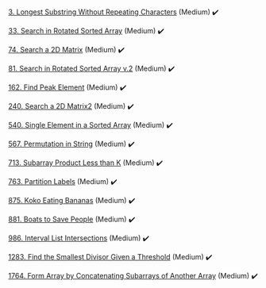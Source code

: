 [3. Longest Substring Without Repeating Characters](LongestSubstringWithoutRepeatingCharacters3) (Medium) :heavy_check_mark:

[33. Search in Rotated Sorted Array](SearchInARotatedSortedArray33) (Medium) :heavy_check_mark:

[74. Search a 2D Matrix](SearchA2DMatrix74) (Medium) :heavy_check_mark:

[81. Search in Rotated Sorted Array v.2](SearchInRotatedSortedArray81) (Medium) :heavy_check_mark:

[162. Find Peak Element](FindPeakElement) (Medium) :heavy_check_mark:

[240. Search a 2D Matrix2](SearchA2DMatrix240) (Medium) :heavy_check_mark:

[540. Single Element in a Sorted Array](SingleElementInASortedArray540) (Medium) :heavy_check_mark:

[567. Permutation in String](PermutationInString567) (Medium) :heavy_check_mark:

[713. Subarray Product Less than K](SubarrayProductLessThanK713) (Medium) :heavy_check_mark:

[763. Partition Labels](PartitionLabels763) (Medium) :heavy_check_mark:

[875. Koko Eating Bananas](KokoEatingBananas875) (Medium) :heavy_check_mark:

[881. Boats to Save People](BoatsToSavePeople881) (Medium) :heavy_check_mark:

[986. Interval List Intersections](IntervalListIntersections986) (Medium) :heavy_check_mark:

[1283. Find the Smallest Divisor Given a Threshold](FindTheSmallestDivisorGivenAAthreshold1283) (Medium) :heavy_check_mark:

[1764. Form Array by Concatenating Subarrays of Another Array](FormArrayByConcatenatingSubarraysOfAnotherArray1764) (Medium) :heavy_check_mark:

